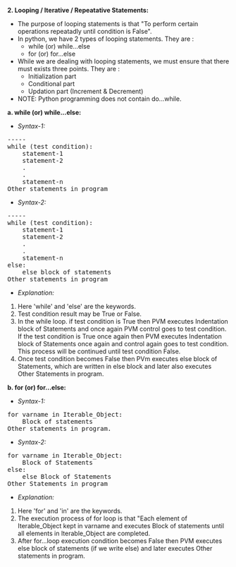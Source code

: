 **2. Looping / Iterative / Repeatative Statements:**
- The purpose of looping statements is that "To perform certain operations repeatadly until condition is False".
- In python, we have 2 types of looping statements. They are :
    - while (or) while...else
    - for (or) for...else
- While we are dealing with looping statements, we must ensure that there must exists three points. They are :
    - Initialization part
    - Conditional part
    - Updation part (Increment & Decrement)
- NOTE: Python programming does not contain do...while.

**a. while (or) while...else:**
- _Syntax-1:_
<pre>
-----
while (test condition):
    statement-1
    statement-2
    .
    .
    statement-n
Other statements in program</pre>

- _Syntax-2:_
<pre>
-----
while (test condition):
    statement-1
    statement-2
    .
    .
    statement-n
else:
    else block of statements
Other statements in program</pre>

- _Explanation:_
1. Here 'while' and 'else' are the keywords.
2. Test condition result may be True or False.
3. In the while loop. if test condition is True then PVM executes Indentation block of Statements and once again PVM control goes to test condition. If the test condition is True once again then PVM executes Indentation block of Statements once again and control again goes to test condition. This process will be continued until test condition False.
4. Once test condition becomes False then PVm executes else block of Statements, which are written in else block and later also executes Other Statements in program.

**b. for (or) for...else:**
- _Syntax-1:_
<pre>
for varname in Iterable_Object:
    Block of statements
Other statements in program.</pre>
- _Syntax-2:_
<pre>
for varname in Iterable_Object:
    Block of Statements
else:
    else Block of Statements
Other Statements in program</pre>

- _Explanation:_
1. Here 'for' and 'in' are the keywords.
2. The execution process of for loop is that "Each element of Iterable_Object kept in varname and executes Block of statements until all elements in Iterable_Object are completed.
3. After for...loop execution condition becomes False then PVM executes else block of statements (if we write else) and later executes Other statements in program.
